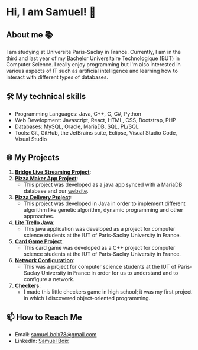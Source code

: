 # Hi, I am Samuel! 👋

## About me 📚
I am studying at Université Paris-Saclay in France. Currently, I am in the third and last year of my Bachelor Universitaire Technologique (BUT) in Computer Science. I really enjoy programming but I'm also interested in various aspects of IT such as artificial intelligence and learning how to interact with different types of databases.

## 🛠️ My technical skills

- Programming Languages: Java, C++, C, C#, Python
- Web Development: Javascript, React, HTML, CSS, Bootstrap, PHP
- Databases: MySQL, Oracle, MariaDB, SQL, PL/SQL
- Tools: Git, GitHub, the JetBrains suite, Eclipse, Visual Studio Code, Visual Studio

## 🌐 My Projects
1. [**Bridge Live Streaming Project**](https://projet-bridge.fr.to):
2. [**Pizza Maker App Project**](https://github.com/Pierrafrom/PizzaMakerApp): 
   - This project was developed as a java app synced with a MariaDB database and our <a href="https://github.com/Pierrafrom/PizzaHome">website</a>.
3. [**Pizza Delivery Project**](https://github.com/Pierrafrom/PizzaDeliveryApp):
   - This project was developed in Java in order to implement different algorithm like genetic algorithm, dynamic programming and other approaches. 
4. [**Lite Trello Java**](https://github.com/Samuelito78/trellolite): 
   - This java application was developed as a project for computer science students at the IUT of Paris-Saclay University in France.
5. [**Card Game Project**](https://github.com/Pierrafrom/Project-Card-Game): 
   - This card game was developed as a C++ project for computer science students at the IUT of Paris-Saclay University in France.
6. [**Network Configuration**](https://github.com/Samuelito78/networkconfig): 
   - This was a project for computer science students at the IUT of Paris-Saclay University in France in order for us to understand and to configure a network.
7. [**Checkers**](https://github.com/Samuelito78/Jeu-de-dames):
   - I made this little checkers game in high school; it was my first project in which I discovered object-oriented programming.
   
## 📫 How to Reach Me

- Email: [samuel.boix78@gmail.com](mailto:samuel.boix78@gmail.com)
- LinkedIn: [Samuel Boix](https://www.linkedin.com/in/samuelboix/)
